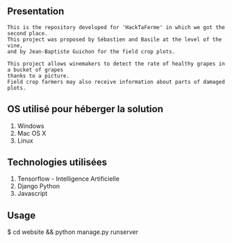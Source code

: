 ## Presentation
    This is the repository developed for 'HackTaFerme' in which we got the second place.
    This project was proposed by Sébastien and Basile at the level of the vine,
    and by Jean-Baptiste Guichon for the field crop plots.

    This project allows winemakers to detect the rate of healthy grapes in a bucket of grapes
    thanks to a picture.
    Field crop farmers may also receive information about parts of damaged plots.


## OS utilisé pour héberger la solution
1.  Windows
2.  Mac OS X
3.  Linux

## Technologies utilisées
1.  Tensorflow - Intelligence Artificielle
2.  Django Python
3.  Javascript

## Usage
  $ cd website && python manage.py runserver
